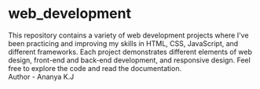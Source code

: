 # web_development
This repository contains a variety of web development projects where I've been practicing and improving my skills in HTML, CSS, JavaScript, and different frameworks. Each project demonstrates different elements of web design, front-end and back-end development, and responsive design. Feel free to explore the code and read the documentation.
<br>
Author - Ananya K.J
